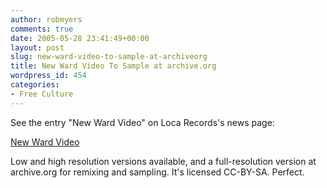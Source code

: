 ```yaml
---
author: robmyers
comments: true
date: 2005-05-28 23:41:49+00:00
layout: post
slug: new-ward-video-to-sample-at-archiveorg
title: New Ward Video To Sample at archive.org
wordpress_id: 454
categories:
- Free Culture
---
```


See the entry "New Ward Video" on Loca Records's news page:  
  
[New Ward Video](http://www.locarecords.com/news.html)  
  
Low and high resolution versions available, and a full-resolution version at archive.org for remixing and sampling. It's licensed CC-BY-SA. Perfect.  


